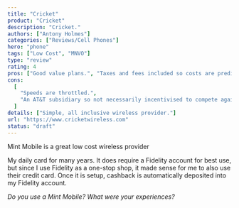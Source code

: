 ```yaml
---
title: "Cricket"
product: "Cricket"
description: "Cricket."
authors: ["Antony Holmes"]
categories: ["Reviews/Cell Phones"]
hero: "phone"
tags: ["Low Cost", "MNVO"]
type: "review"
rating: 4
pros: ["Good value plans.", "Taxes and fees included so costs are predictable."]
cons:
  [
    "Speeds are throttled.",
    "An AT&T subsidiary so not necessarily incentivised to compete against its parent enough.",
  ]
details: ["Simple, all inclusive wireless provider."]
url: "https://www.cricketwireless.com"
status: "draft"
---
```


Mint Mobile is a great low cost wireless provider

<!-- end -->

My daily card for many years. It does require a Fidelity account for best use, but since I use Fidelity as a one-stop shop, it made sense for me to also use their credit card. Once it is setup, cashback is automatically deposited into my Fidelity account.

_Do you use a Mint Mobile? What were your experiences?_
